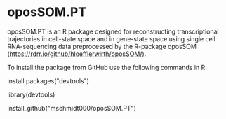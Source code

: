 # oposSOM.PT
oposSOM.PT is an R package designed for reconstructing transcriptional trajectories in cell-state space and in gene-state space using single cell RNA-sequencing data preprocessed by the R-package oposSOM (https://rdrr.io/github/hloefflerwirth/oposSOM/).

To install the package from GitHub use the following commands in R:
  
install.packages("devtools")

library(devtools)

install_github("mschmidt000/oposSOM.PT")